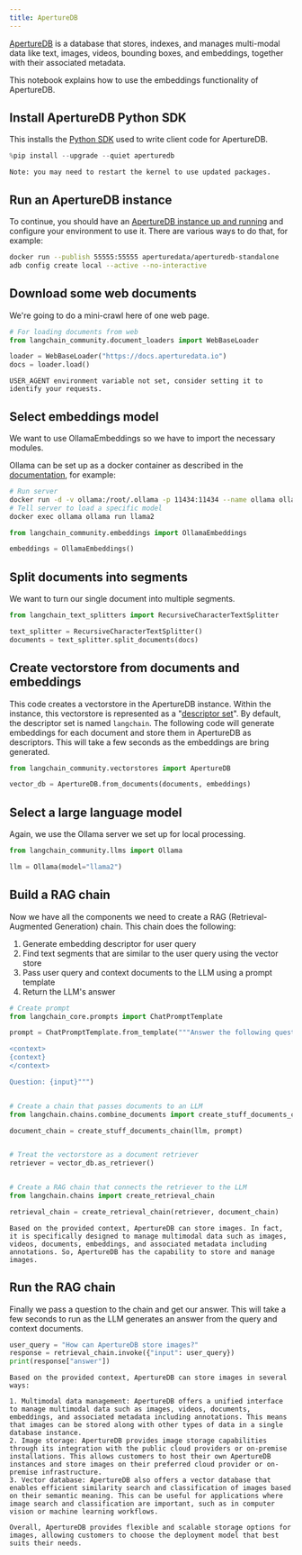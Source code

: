 ```yaml
---
title: ApertureDB
---
```


[ApertureDB](https://docs.aperturedata.io) is a database that stores, indexes, and manages multi-modal data like text, images, videos, bounding boxes, and embeddings, together with their associated metadata.

This notebook explains how to use the embeddings functionality of ApertureDB.

## Install ApertureDB Python SDK

This installs the [Python SDK](https://docs.aperturedata.io/category/aperturedb-python-sdk) used to write client code for ApertureDB.

```python
%pip install --upgrade --quiet aperturedb
```

```output
Note: you may need to restart the kernel to use updated packages.
```

## Run an ApertureDB instance

To continue, you should have an [ApertureDB instance up and running](https://docs.aperturedata.io/HowToGuides/start/Setup) and configure your environment to use it.
There are various ways to do that, for example:

```bash
docker run --publish 55555:55555 aperturedata/aperturedb-standalone
adb config create local --active --no-interactive
```

## Download some web documents

We're going to do a mini-crawl here of one web page.

```python
# For loading documents from web
from langchain_community.document_loaders import WebBaseLoader

loader = WebBaseLoader("https://docs.aperturedata.io")
docs = loader.load()
```

```output
USER_AGENT environment variable not set, consider setting it to identify your requests.
```

## Select embeddings model

We want to use OllamaEmbeddings so we have to import the necessary modules.

Ollama can be set up as a docker container as described in the [documentation](https://hub.docker.com/r/ollama/ollama), for example:

```bash
# Run server
docker run -d -v ollama:/root/.ollama -p 11434:11434 --name ollama ollama/ollama
# Tell server to load a specific model
docker exec ollama ollama run llama2
```

```python
from langchain_community.embeddings import OllamaEmbeddings

embeddings = OllamaEmbeddings()
```

## Split documents into segments

We want to turn our single document into multiple segments.

```python
from langchain_text_splitters import RecursiveCharacterTextSplitter

text_splitter = RecursiveCharacterTextSplitter()
documents = text_splitter.split_documents(docs)
```

## Create vectorstore from documents and embeddings

This code creates a vectorstore in the ApertureDB instance.
Within the instance, this vectorstore is represented as a "[descriptor set](https://docs.aperturedata.io/category/descriptorset-commands)".
By default, the descriptor set is named `langchain`.  The following code will generate embeddings for each document and store them in ApertureDB as descriptors.  This will take a few seconds as the embeddings are bring generated.

```python
from langchain_community.vectorstores import ApertureDB

vector_db = ApertureDB.from_documents(documents, embeddings)
```

## Select a large language model

Again, we use the Ollama server we set up for local processing.

```python
from langchain_community.llms import Ollama

llm = Ollama(model="llama2")
```

## Build a RAG chain

Now we have all the components we need to create a RAG (Retrieval-Augmented Generation) chain.  This chain does the following:

1. Generate embedding descriptor for user query
2. Find text segments that are similar to the user query using the vector store
3. Pass user query and context documents to the LLM using a prompt template
4. Return the LLM's answer

```python
# Create prompt
from langchain_core.prompts import ChatPromptTemplate

prompt = ChatPromptTemplate.from_template("""Answer the following question based only on the provided context:

<context>
{context}
</context>

Question: {input}""")


# Create a chain that passes documents to an LLM
from langchain.chains.combine_documents import create_stuff_documents_chain

document_chain = create_stuff_documents_chain(llm, prompt)


# Treat the vectorstore as a document retriever
retriever = vector_db.as_retriever()


# Create a RAG chain that connects the retriever to the LLM
from langchain.chains import create_retrieval_chain

retrieval_chain = create_retrieval_chain(retriever, document_chain)
```

```output
Based on the provided context, ApertureDB can store images. In fact, it is specifically designed to manage multimodal data such as images, videos, documents, embeddings, and associated metadata including annotations. So, ApertureDB has the capability to store and manage images.
```

## Run the RAG chain

Finally we pass a question to the chain and get our answer.  This will take a few seconds to run as the LLM generates an answer from the query and context documents.

```python
user_query = "How can ApertureDB store images?"
response = retrieval_chain.invoke({"input": user_query})
print(response["answer"])
```

```output
Based on the provided context, ApertureDB can store images in several ways:

1. Multimodal data management: ApertureDB offers a unified interface to manage multimodal data such as images, videos, documents, embeddings, and associated metadata including annotations. This means that images can be stored along with other types of data in a single database instance.
2. Image storage: ApertureDB provides image storage capabilities through its integration with the public cloud providers or on-premise installations. This allows customers to host their own ApertureDB instances and store images on their preferred cloud provider or on-premise infrastructure.
3. Vector database: ApertureDB also offers a vector database that enables efficient similarity search and classification of images based on their semantic meaning. This can be useful for applications where image search and classification are important, such as in computer vision or machine learning workflows.

Overall, ApertureDB provides flexible and scalable storage options for images, allowing customers to choose the deployment model that best suits their needs.
```
